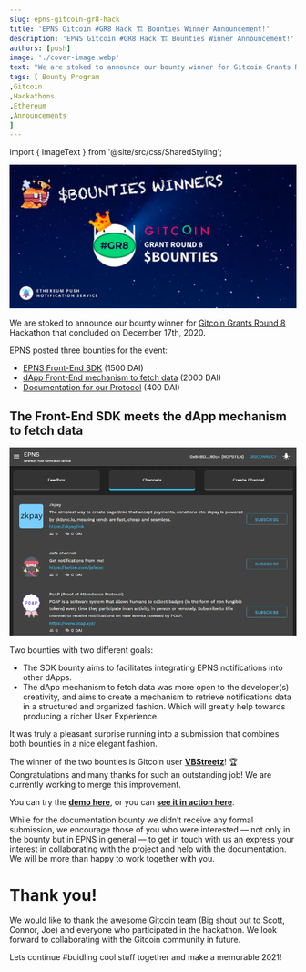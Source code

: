 ```yaml
---
slug: epns-gitcoin-gr8-hack
title: 'EPNS Gitcoin #GR8 Hack 🏗 ️Bounties Winner Announcement!'
description: 'EPNS Gitcoin #GR8 Hack 🏗 ️Bounties Winner Announcement!'
authors: [push]
image: './cover-image.webp'
text: "We are stoked to announce our bounty winner for Gitcoin Grants Round 8 Hackathon that concluded on December 17th, 2020."
tags: [ Bounty Program
,Gitcoin
,Hackathons
,Ethereum
,Announcements
]
---
```

import { ImageText } from '@site/src/css/SharedStyling';

![Cover Image of EPNS Gitcoin #GR8 Hack 🏗 ️Bounties Winner Announcement!](./cover-image.webp)

<!--truncate-->

We are stoked to announce our bounty winner  for [Gitcoin Grants Round 8](https://gitcoin.co/grants/?) Hackathon that concluded on December 17th, 2020.

EPNS posted three bounties for the event:

*   [EPNS Front-End SDK](https://gitcoin.co/issue/ethereum-push-notification-service/epns-protocol/1/) (1500 DAI)
*   [dApp Front-End mechanism to fetch data](https://gitcoin.co/issue/ethereum-push-notification-service/epns-protocol/3/) (2000 DAI)
*   [Documentation for our Protocol](https://gitcoin.co/issue/ethereum-push-notification-service/epns-protocol/2/) (400 DAI)

The Front-End SDK meets the dApp mechanism to fetch data
--------------------------------------------------------

![First Image of EPNS Gitcoin #GR8 Hack 🏗 ️Bounties Winner Announcement!](./image-1.webp)

Two bounties with two different goals:

*   The SDK bounty aims to facilitates integrating EPNS notifications into other dApps.
*   The dApp mechanism to fetch data was more open to the developer(s) creativity, and aims to create a mechanism to retrieve notifications data in a structured and organized fashion. Which will greatly help towards producing a richer User Experience.

It was truly a pleasant surprise running into a submission that combines both bounties in a nice elegant fashion.

The winner of the two bounties is Gitcoin user [**VBStreetz**](https://gitcoin.co/vbstreetz)! 🏆 Congratulations and many thanks for such an outstanding job! We are currently working to merge this improvement.

You can try the [**demo here**](https://epns-staging.surge.sh/#/), or you can [**see it in action here**](https://vimeo.com/492196309/bdb971e572).

While for the documentation bounty we didn’t receive any formal submission, we encourage those of you who were interested — not only in the bounty but in EPNS in general — to get in touch with us an express your interest in collaborating with the project and help with the documentation. We will be more than happy to work together with you.

Thank you!
==========

We would like to thank the awesome Gitcoin team (Big shout out to Scott, Connor, Joe) and everyone who participated in the hackathon. We look forward to collaborating with the Gitcoin community in future.

Lets continue #buidling cool stuff together and make a memorable 2021!
